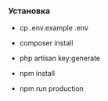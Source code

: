 ### Установка

* cp .env.example .env

* composer install

* php artisan key:generate

* npm install

* npm run production

